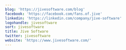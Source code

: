 ```yaml
---
blog: 'https://jivesoftware.com/blog'
facebook: 'https://facebook.com/fans.of.jive'
linkedin: 'https://linkedin.com/company/jive-software'
logohandle: jivesoftware
sort: jivesoftware
title: Jive Software
twitter: jivesoftware
website: 'https://www.jivesoftware.com/'
---
```

